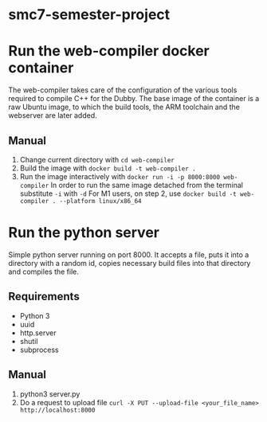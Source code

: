# smc7-semester-project

# Run the web-compiler docker container
The web-compiler takes care of the configuration of the various tools required to compile C++ for the Dubby. The base image of the container is a raw Ubuntu image, to which the build tools, the ARM toolchain and the webserver are later added.

## Manual
1. Change current directory with `cd web-compiler`
2. Build the image with `docker build -t web-compiler .`
3. Run the image interactively with `docker run -i -p 8000:8000 web-compiler`
In order to run the same image detached from the terminal substitute `-i` with `-d`
For M1 users, on step 2, use `docker build -t web-compiler . --platform linux/x86_64`

# Run the python server
Simple python server running on port 8000. It accepts a file, puts it into a directory with a random id, copies necessary build files into that directory and compiles the file.

## Requirements
- Python 3
- uuid
- http.server
- shutil
- subprocess

## Manual
1. python3 server.py
2. Do a request to upload file
`curl -X PUT --upload-file <your_file_name> http://localhost:8000`